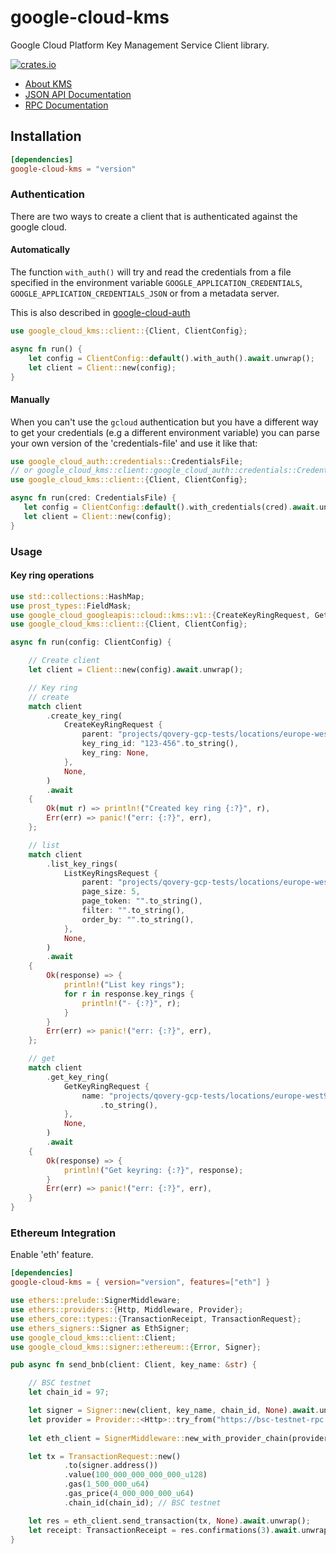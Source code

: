 # google-cloud-kms

Google Cloud Platform Key Management Service Client library.

[![crates.io](https://img.shields.io/crates/v/google-cloud-kms.svg)](https://crates.io/crates/google-cloud-kms)

* [About KMS](https://cloud.google.com/kms/)
* [JSON API Documentation](https://cloud.google.com/kms/docs/reference/rest)
* [RPC Documentation](https://cloud.google.com/kms/docs/reference/rpc)

## Installation

```toml
[dependencies]
google-cloud-kms = "version"
```

 ### Authentication
 There are two ways to create a client that is authenticated against the google cloud.

 #### Automatically

 The function `with_auth()` will try and read the credentials from a file specified in the environment variable `GOOGLE_APPLICATION_CREDENTIALS`, `GOOGLE_APPLICATION_CREDENTIALS_JSON` or
 from a metadata server.

 This is also described in [google-cloud-auth](https://github.com/yoshidan/google-cloud-rust/blob/main/foundation/auth/README.md)

 ```rust
 use google_cloud_kms::client::{Client, ClientConfig};

 async fn run() {
     let config = ClientConfig::default().with_auth().await.unwrap();
     let client = Client::new(config);
 }
 ```

 #### Manually

 When you can't use the `gcloud` authentication but you have a different way to get your credentials (e.g a different environment variable)
 you can parse your own version of the 'credentials-file' and use it like that:

 ```rust
 use google_cloud_auth::credentials::CredentialsFile;
 // or google_cloud_kms::client::google_cloud_auth::credentials::CredentialsFile
 use google_cloud_kms::client::{Client, ClientConfig};

 async fn run(cred: CredentialsFile) {
    let config = ClientConfig::default().with_credentials(cred).await.unwrap();
    let client = Client::new(config);
 }
 ```

 ### Usage

 #### Key ring operations

 ```rust
 use std::collections::HashMap;
 use prost_types::FieldMask;
 use google_cloud_googleapis::cloud::kms::v1::{CreateKeyRingRequest, GetKeyRingRequest, ListKeyRingsRequest};
 use google_cloud_kms::client::{Client, ClientConfig};

 async fn run(config: ClientConfig) {

     // Create client
     let client = Client::new(config).await.unwrap();

     // Key ring
     // create
     match client
         .create_key_ring(
             CreateKeyRingRequest {
                 parent: "projects/qovery-gcp-tests/locations/europe-west9".to_string(),
                 key_ring_id: "123-456".to_string(),
                 key_ring: None,
             },
             None,
         )
         .await
     {
         Ok(mut r) => println!("Created key ring {:?}", r),
         Err(err) => panic!("err: {:?}", err),
     };

     // list
     match client
         .list_key_rings(
             ListKeyRingsRequest {
                 parent: "projects/qovery-gcp-tests/locations/europe-west9".to_string(),
                 page_size: 5,
                 page_token: "".to_string(),
                 filter: "".to_string(),
                 order_by: "".to_string(),
             },
             None,
         )
         .await
     {
         Ok(response) => {
             println!("List key rings");
             for r in response.key_rings {
                 println!("- {:?}", r);
             }
         }
         Err(err) => panic!("err: {:?}", err),
     };

     // get
     match client
         .get_key_ring(
             GetKeyRingRequest {
                 name: "projects/qovery-gcp-tests/locations/europe-west9/keyRings/key-ring-for-documentation"
                     .to_string(),
             },
             None,
         )
         .await
     {
         Ok(response) => {
             println!("Get keyring: {:?}", response);
         }
         Err(err) => panic!("err: {:?}", err),
     }
 }
```

### Ethereum Integration

Enable 'eth' feature.

```toml
[dependencies]
google-cloud-kms = { version="version", features=["eth"] }
```

 ```rust
 use ethers::prelude::SignerMiddleware;
 use ethers::providers::{Http, Middleware, Provider};
 use ethers_core::types::{TransactionReceipt, TransactionRequest};
 use ethers_signers::Signer as EthSigner;
 use google_cloud_kms::client::Client;
 use google_cloud_kms::signer::ethereum::{Error, Signer};

 pub async fn send_bnb(client: Client, key_name: &str) {

     // BSC testnet
     let chain_id = 97;

     let signer = Signer::new(client, key_name, chain_id, None).await.unwrap();
     let provider = Provider::<Http>::try_from("https://bsc-testnet-rpc.publicnode.com").unwrap();
  
     let eth_client = SignerMiddleware::new_with_provider_chain(provider, signer).await.unwrap();

     let tx = TransactionRequest::new()
             .to(signer.address())
             .value(100_000_000_000_000_u128)
             .gas(1_500_000_u64)
             .gas_price(4_000_000_000_u64)
             .chain_id(chain_id); // BSC testnet

     let res = eth_client.send_transaction(tx, None).await.unwrap();
     let receipt: TransactionReceipt = res.confirmations(3).await.unwrap().unwrap();
 }
```